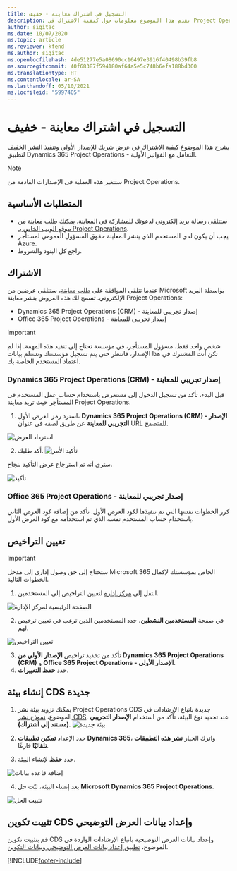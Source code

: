 ```yaml
---
title: التسجيل في اشتراك معاينة - خفيف
description: يقدم هذا الموضوع معلومات حول كيفية الاشتراك في Project Operations Lite – التعامل مع الفواتير الأولية‬ ونشره.
author: sigitac
ms.date: 10/07/2020
ms.topic: article
ms.reviewer: kfend
ms.author: sigitac
ms.openlocfilehash: 4de51277e5a08690cc16497e3916f40498b39fb8
ms.sourcegitcommit: 40f68387f594180af64a5e5c748b6efa188bd300
ms.translationtype: HT
ms.contentlocale: ar-SA
ms.lasthandoff: 05/10/2021
ms.locfileid: "5997405"
---
```

# <a name="sign-up-for-a-preview-subscription---lite"></a>التسجيل في اشتراك معاينة - خفيف 

يشرح هذا الموضوع كيفية الاشتراك في عرض شريك للإصدار الأولي وتنفيذ النشر الخفيف لتطبيق Dynamics 365 Project Operations - التعامل مع الفواتير الأولية‬.

> [!NOTE]
> ستتغير هذه العملية في الإصدارات القادمة من Project Operations.

## <a name="prerequisites"></a>المتطلبات الأساسية

- ستتلقى رسالة بريد إلكتروني لدعوتك للمشاركة في المعاينة. يمكنك طلب معاينة من [موقع الويب الخاص بـ Project Operations](https://dynamics.microsoft.com/en-us/project-operations/overview/).
- يجب أن يكون لدي المستخدم الذي ينشر المعاينة حقوق المسؤول العمومي لمستأجر Azure.
- راجع كل البنود والشروط.

## <a name="subscribe"></a>الاشتراك

عندما تتلقى الموافقة على [طلب معاينة](https://forms.office.com/FormsPro/Pages/ResponsePage.aspx?id=v4j5cvGGr0GRqy180BHbR56j8lZs0FdAvwT75_WNFyxUMkRDV1NYQU5TNjE2VjhKOVBUNVg2R0s1NC4u)، ستتلقى عرضين من Microsoft بواسطة البريد الإلكتروني. تسمح لك هذه العروض بنشر معاينة Project Operations:

- Dynamics 365 Project Operations (CRM) - إصدار تجريبي للمعاينة
- Office 365 Project Operations - إصدار تجريبي للمعاينة

> [!IMPORTANT]
> شخص واحد فقط، مسؤول المستأجر، في مؤسسة تحتاج إلى تنفيذ هذه المهمة. إذا لم تكن أنت المشترك في هذا الإصدار، فانتظر حتى يتم تسجيل مؤسستك وتستلم بيانات اعتماد المستخدم الخاصة بك.

### <a name="dynamics-365-project-operations-crm---preview-trial"></a>Dynamics 365 Project Operations (CRM) - إصدار تجريبي للمعاينة 

قبل البدء، تأكد من تسجيل الدخول إلى مستعرض باستخدام حساب عمل المستخدم في المستأجر حيث تريد معاينة Project Operations.

1. استرد رمز العرض الأول، **Dynamics 365 Project Operations (CRM) - الإصدار التجريبي للمعاينة** عن طريق لصقه في عنوان URL للمتصفح.

![استرداد العرض](./media/16RedeemFirstOfferNew.png)

2. أكد طلبك.
![تأكيد الأمر](./media/17ConfirmOrderNew.png)

سترى أنه تم استرجاع عرض التأكيد بنجاح.

![تأكيد](./media/18OrderConfirmationNew.png)

### <a name="office-365-project-operations---preview-trial"></a>Office 365 Project Operations - إصدار تجريبي للمعاينة

كرر الخطوات نفسها التي تم تنفيذها لكود العرض الأول. تأكد من إضافة كود العرض الثاني باستخدام حساب المستخدم نفسه الذي تم استخدامه مع كود العرض الأول.

## <a name="assign-licenses"></a>تعيين التراخيص

> [!IMPORTANT]
> ستحتاج إلى حق وصول إداري إلى مدخل Microsoft 365 الخاص بمؤسستك لإكمال الخطوات التالية.


1. انتقل إلى [مركز إدارة](https://portal.office.com/) لتعيين التراخيص إلى المستخدمين.

![الصفحة الرئيسية لمركز الإدارة](./media/14AdminPortal.png)

2. في صفحة **المستخدمين النشطين**، حدد المستخدمين الذين ترغب في تعيين ترخيص لهم.

![تعيين التراخيص](./media/15AssignLicenses.png)

3. تأكد من تحديد تراخيص **الإصدار الأولي من Dynamics 365 Project Operations (CRM)** و **Office 365 Project Operations - الإصدار الأولي**. 
4. حدد **حفظ التغييرات**.

## <a name="create-a-new-cds-environment"></a>إنشاء بيئة CDS جديدة

1. يمكنك تزويد بيئة نشر Project Operations CDS جديدة باتباع الإرشادات في الموضوع، [نموذج نشر CDS](lite-deployment.md). عند تحديد نوع البيئة، تأكد من استخدام **الإصدار التجريبي (مستند إلى اشتراك)**.
![بيئة جديدة](./media/19CreateEnvironment.png)

2. حدد الإعداد **تمكين تطبيقات Dynamics 365**، واترك الخيار **نشر هذه التطبيقات تلقائيًا** فارغًا.  
3. حدد **حفظ** لإنشاء البيئة.

![إضافة قاعدة بيانات](./media/20CreateEnvironment1.png)

4. بعد إنشاء البيئة، ثبّت حل **Microsoft Dynamics 365 Project Operations**. 

![تثبيت الحل](./media/21InstallSolution.png)

## <a name="install-a-cds-configuration-and-setup-demo-data"></a>تثبيت تكوين CDS وإعداد بيانات العرض التوضيحي

قم بتثبيت تكوين CDS وإعداد بيانات العرض التوضيحية باتباع الإرشادات الواردة في الموضوع، [تطبيق إعداد بيانات العرض التوضيحي وبيانات التكوين‬](lite-apply-demo-setup-config-data.md).


[!INCLUDE[footer-include](../includes/footer-banner.md)]
